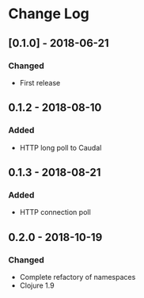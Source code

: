 # Change Log

## [0.1.0] - 2018-06-21
### Changed
- First release

## 0.1.2 - 2018-08-10
### Added
- HTTP long poll to Caudal

## 0.1.3 - 2018-08-21
### Added
- HTTP connection poll

## 0.2.0 - 2018-10-19
### Changed
- Complete refactory of namespaces
- Clojure 1.9
